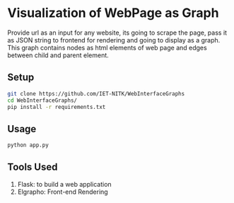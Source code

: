 

# Visualization of WebPage as Graph

Provide url as an input for any website, its going to scrape the page, pass it as JSON string to frontend for rendering and going to display as a graph.
This graph contains nodes as html elements of web page and edges between child and parent element.

## Setup

```bash
git clone https://github.com/IET-NITK/WebInterfaceGraphs
cd WebInterfaceGraphs/
pip install -r requirements.txt
```

## Usage

```bash
python app.py
```


## Tools Used

1. Flask: to build a web application
2. Elgrapho: Front-end Rendering





